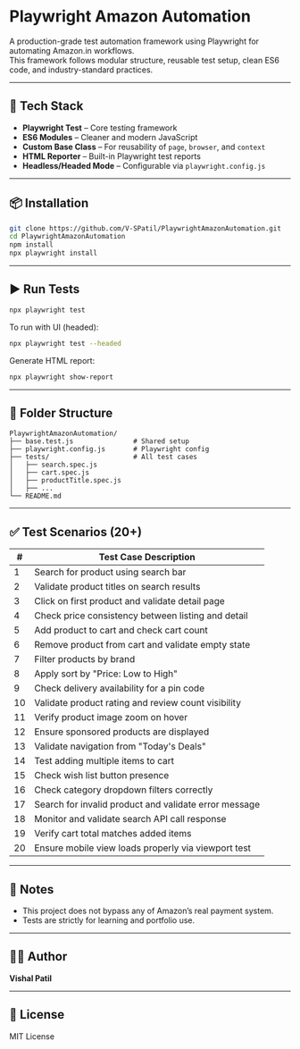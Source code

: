 # Playwright Amazon Automation

A production-grade test automation framework using Playwright for automating Amazon.in workflows.  
This framework follows modular structure, reusable test setup, clean ES6 code, and industry-standard practices.

---

## 🚀 Tech Stack

- **Playwright Test** – Core testing framework
- **ES6 Modules** – Cleaner and modern JavaScript
- **Custom Base Class** – For reusability of `page`, `browser`, and `context`
- **HTML Reporter** – Built-in Playwright test reports
- **Headless/Headed Mode** – Configurable via `playwright.config.js`

---

## 📦 Installation

```bash
git clone https://github.com/V-SPatil/PlaywrightAmazonAutomation.git
cd PlaywrightAmazonAutomation
npm install
npx playwright install
```

---

## ▶️ Run Tests

```bash
npx playwright test
```

To run with UI (headed):
```bash
npx playwright test --headed
```

Generate HTML report:
```bash
npx playwright show-report
```

---

## 📁 Folder Structure

```
PlaywrightAmazonAutomation/
├── base.test.js               # Shared setup
├── playwright.config.js       # Playwright config
├── tests/                     # All test cases
│   ├── search.spec.js
│   ├── cart.spec.js
│   ├── productTitle.spec.js
│   ├── ...
└── README.md
```

---

## ✅ Test Scenarios (20+)

| #  | Test Case Description |
|----|------------------------|
| 1  | Search for product using search bar |
| 2  | Validate product titles on search results |
| 3  | Click on first product and validate detail page |
| 4  | Check price consistency between listing and detail |
| 5  | Add product to cart and check cart count |
| 6  | Remove product from cart and validate empty state |
| 7  | Filter products by brand |
| 8  | Apply sort by "Price: Low to High" |
| 9  | Check delivery availability for a pin code |
| 10 | Validate product rating and review count visibility |
| 11 | Verify product image zoom on hover |
| 12 | Ensure sponsored products are displayed |
| 13 | Validate navigation from "Today's Deals" |
| 14 | Test adding multiple items to cart |
| 15 | Check wish list button presence |
| 16 | Check category dropdown filters correctly |
| 17 | Search for invalid product and validate error message |
| 18 | Monitor and validate search API call response |
| 19 | Verify cart total matches added items |
| 20 | Ensure mobile view loads properly via viewport test |

---

## 📌 Notes

- This project does not bypass any of Amazon’s real payment system.
- Tests are strictly for learning and portfolio use.

---

## 👨‍💻 Author

**Vishal Patil**

---

## 📝 License

MIT License
